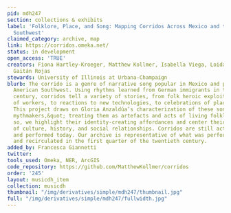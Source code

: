 ```yaml
---
pid: mdh247
section: collections & exhibits
label: 'Folklore, Place, and Song: Mapping Corridos Across Mexico and the American
  Southwest'
claimed_category: archive, map
link: https://corridos.omeka.net/
status: in development
open_access: 'TRUE'
creators: Fiona Hartley-Kroeger, Matthew Kollmer, Isabella Viega, Loida Pan, Mariana
  Gaitán Rojas
stewards: University of Illinois at Urbana-Champaign
blurb: The corrido is a genre of narrative song popular in Mexico and parts of the
  American Southwest. Using rhythms learned from German immigrants in the nineteenth
  century, corridos tell a variety of stories, from folk heroic exploits to the struggles
  of workers, to reactions to new technologies, to celebrations of places and peoples.
  This project draws on Gloria Anzaldúa’s characterization of these songs as &quot;cultural
  mythmakers,&quot; treating them as artefacts and acts of living folklore. In doing
  so, we highlight their identity-creating affordances and center their role as bearers
  of culture, history, and social relationships. Corridos are still actively composed
  and performed today. Our archive is representative of what was performed, collected,
  and recirculated in the first quarter of the twentieth century.
added_by: Francesca Giannetti
twitter:
tools_used: Omeka, NER, ArcGIS
code_repository: https://github.com/MatthewKollmer/corridos
order: '245'
layout: musicdh_item
collection: musicdh
thumbnail: "/img/derivatives/simple/mdh247/thumbnail.jpg"
full: "/img/derivatives/simple/mdh247/fullwidth.jpg"
---
```

